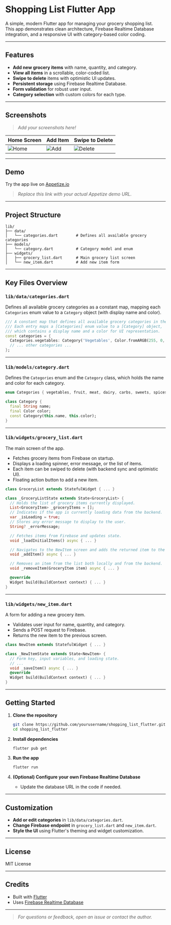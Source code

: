 # Shopping List Flutter App

A simple, modern Flutter app for managing your grocery shopping list.  
This app demonstrates clean architecture, Firebase Realtime Database integration, and a responsive UI with category-based color coding.

---

## Features

- **Add new grocery items** with name, quantity, and category.
- **View all items** in a scrollable, color-coded list.
- **Swipe to delete** items with optimistic UI updates.
- **Persistent storage** using Firebase Realtime Database.
- **Form validation** for robust user input.
- **Category selection** with custom colors for each type.

---

## Screenshots

> _Add your screenshots here!_

| Home Screen | Add Item | Swipe to Delete |
|-------------|----------|----------------|
| ![Home](screenshots/home.png) | ![Add](screenshots/add.png) | ![Delete](screenshots/delete.png) |

---

## Demo

Try the app live on [Appetize.io](https://appetize.io/)  
> _Replace this link with your actual Appetize demo URL._

---

## Project Structure

```
lib/
├── data/
│   └── categories.dart        # Defines all available grocery categories
├── models/
│   └── category.dart          # Category model and enum
├── widgets/
│   ├── grocery_list.dart      # Main grocery list screen
│   └── new_item.dart          # Add new item form
```

---

## Key Files Overview

### `lib/data/categories.dart`

Defines all available grocery categories as a constant map, mapping each `Categories` enum value to a `Category` object (with display name and color).

```dart
/// A constant map that defines all available grocery categories in the app.
/// Each entry maps a [Categories] enum value to a [Category] object,
/// which contains a display name and a color for UI representation.
const categories = {
  Categories.vegetables: Category('Vegetables', Color.fromARGB(255, 0, 255, 128)),
  // ... other categories ...
};
```

---

### `lib/models/category.dart`

Defines the `Categories` enum and the `Category` class, which holds the name and color for each category.

```dart
enum Categories { vegetables, fruit, meat, dairy, carbs, sweets, spices, convenience, hygiene, other }

class Category {
  final String name;
  final Color color;
  const Category(this.name, this.color);
}
```

---

### `lib/widgets/grocery_list.dart`

The main screen of the app.  
- Fetches grocery items from Firebase on startup.
- Displays a loading spinner, error message, or the list of items.
- Each item can be swiped to delete (with backend sync and optimistic UI).
- Floating action button to add a new item.

```dart
class GroceryList extends StatefulWidget { ... }

class _GroceryListState extends State<GroceryList> {
  // Holds the list of grocery items currently displayed.
  List<GroceryItem> _groceryItems = [];
  // Indicates if the app is currently loading data from the backend.
  var _isLoading = true;
  // Stores any error message to display to the user.
  String? _errorMessage;

  // Fetches items from Firebase and updates state.
  void _loadInitialItems() async { ... }

  // Navigates to the NewItem screen and adds the returned item to the list.
  void _addItem() async { ... }

  // Removes an item from the list both locally and from the backend.
  void _removeItem(GroceryItem item) async { ... }

  @override
  Widget build(BuildContext context) { ... }
}
```

---

### `lib/widgets/new_item.dart`

A form for adding a new grocery item.
- Validates user input for name, quantity, and category.
- Sends a POST request to Firebase.
- Returns the new item to the previous screen.

```dart
class NewItem extends StatefulWidget { ... }

class _NewItemState extends State<NewItem> {
  // Form key, input variables, and loading state.
  // ...
  void _saveItem() async { ... }
  @override
  Widget build(BuildContext context) { ... }
}
```

---

## Getting Started

1. **Clone the repository**
   ```sh
   git clone https://github.com/yourusername/shopping_list_flutter.git
   cd shopping_list_flutter
   ```

2. **Install dependencies**
   ```sh
   flutter pub get
   ```

3. **Run the app**
   ```sh
   flutter run
   ```

4. **(Optional) Configure your own Firebase Realtime Database**
   - Update the database URL in the code if needed.

---

## Customization

- **Add or edit categories** in `lib/data/categories.dart`.
- **Change Firebase endpoint** in `grocery_list.dart` and `new_item.dart`.
- **Style the UI** using Flutter's theming and widget customization.

---

## License

MIT License

---

## Credits

- Built with [Flutter](https://flutter.dev/)
- Uses [Firebase Realtime Database](https://firebase.google.com/products/realtime-database)

---

> _For questions or feedback, open an issue or contact the author._
